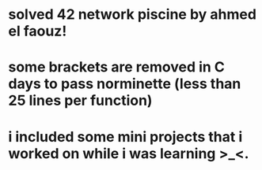 # solved 42 network piscine by ahmed el faouz!
# some brackets are removed in C days to pass norminette (less than 25 lines per function)
# i included some mini projects that i worked on while i was learning >_<.
